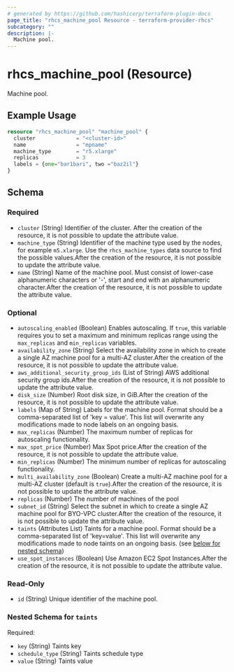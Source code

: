 ```yaml
---
# generated by https://github.com/hashicorp/terraform-plugin-docs
page_title: "rhcs_machine_pool Resource - terraform-provider-rhcs"
subcategory: ""
description: |-
  Machine pool.
---
```


# rhcs_machine_pool (Resource)

Machine pool.

## Example Usage

```terraform
resource "rhcs_machine_pool" "machine_pool" {
  cluster             = "<cluster-id>"
  name                = "mpname"
  machine_type        = "r5.xlarge"
  replicas            = 3
  labels = {one="bar1bari", two ="baz2il"}
}
```

<!-- schema generated by tfplugindocs -->
## Schema

### Required

- `cluster` (String) Identifier of the cluster. After the creation of the resource, it is not possible to update the attribute value.
- `machine_type` (String) Identifier of the machine type used by the nodes, for example `m5.xlarge`. Use the `rhcs_machine_types` data source to find the possible values.After the creation of the resource, it is not possible to update the attribute value.
- `name` (String) Name of the machine pool. Must consist of lower-case alphanumeric characters or '-', start and end with an alphanumeric character.After the creation of the resource, it is not possible to update the attribute value.

### Optional

- `autoscaling_enabled` (Boolean) Enables autoscaling. If `true`, this variable requires you to set a maximum and minimum replicas range using the `max_replicas` and `min_replicas` variables.
- `availability_zone` (String) Select the availability zone in which to create a single AZ machine pool for a multi-AZ cluster.After the creation of the resource, it is not possible to update the attribute value.
- `aws_additional_security_group_ids` (List of String) AWS additional security group ids.After the creation of the resource, it is not possible to update the attribute value.
- `disk_size` (Number) Root disk size, in GiB.After the creation of the resource, it is not possible to update the attribute value.
- `labels` (Map of String) Labels for the machine pool. Format should be a comma-separated list of 'key = value'. This list will overwrite any modifications made to node labels on an ongoing basis.
- `max_replicas` (Number) The maximum number of replicas for autoscaling functionality.
- `max_spot_price` (Number) Max Spot price.After the creation of the resource, it is not possible to update the attribute value.
- `min_replicas` (Number) The minimum number of replicas for autoscaling functionality.
- `multi_availability_zone` (Boolean) Create a multi-AZ machine pool for a multi-AZ cluster (default is `true`).After the creation of the resource, it is not possible to update the attribute value.
- `replicas` (Number) The number of machines of the pool
- `subnet_id` (String) Select the subnet in which to create a single AZ machine pool for BYO-VPC cluster.After the creation of the resource, it is not possible to update the attribute value.
- `taints` (Attributes List) Taints for a machine pool. Format should be a comma-separated list of 'key=value'. This list will overwrite any modifications made to node taints on an ongoing basis. (see [below for nested schema](#nestedatt--taints))
- `use_spot_instances` (Boolean) Use Amazon EC2 Spot Instances.After the creation of the resource, it is not possible to update the attribute value.

### Read-Only

- `id` (String) Unique identifier of the machine pool.

<a id="nestedatt--taints"></a>
### Nested Schema for `taints`

Required:

- `key` (String) Taints key
- `schedule_type` (String) Taints schedule type
- `value` (String) Taints value
